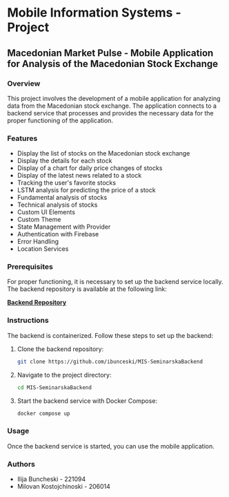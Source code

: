 # Mobile Information Systems - Project

## Macedonian Market Pulse - Mobile Application for Analysis of the Macedonian Stock Exchange

### Overview
This project involves the development of a mobile application for analyzing data from the Macedonian stock exchange. The application connects to a backend service that processes and provides the necessary data for the proper functioning of the application.

### Features
- Display the list of stocks on the Macedonian stock exchange
- Display the details for each stock
- Display of a chart for daily price changes of stocks
- Display of the latest news related to a stock
- Tracking the user's favorite stocks
- LSTM analysis for predicting the price of a stock
- Fundamental analysis of stocks
- Technical analysis of stocks
- Custom UI Elements
- Custom Theme
- State Management with Provider
- Authentication with Firebase
- Error Handling
- Location Services
### Prerequisites
For proper functioning, it is necessary to set up the backend service locally. The backend repository is available at the following link:

**[Backend Repository](https://github.com/ibunceski/MIS-SeminarskaBackend)**

### Instructions
The backend is containerized. Follow these steps to set up the backend:

1. Clone the backend repository:
   ```bash
   git clone https://github.com/ibunceski/MIS-SeminarskaBackend
   ```
2. Navigate to the project directory:
   ```bash
   cd MIS-SeminarskaBackend
   ```
3. Start the backend service with Docker Compose:
   ```bash
   docker compose up
   ```

### Usage
Once the backend service is started, you can use the mobile application.

### Authors
- Ilija Buncheski - 221094
- Milovan Kostojchinoski - 206014

